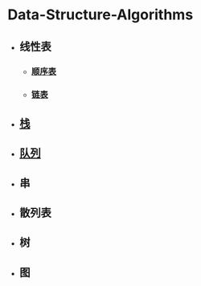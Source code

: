 # Data-Structure-Algorithms


* ## 线性表
	
	* ### [顺序表](https://github.com/JakeLin0fly/DataStructure-Algorithms/tree/master/List)
	* ### [链表](https://github.com/JakeLin0fly/DataStructure-Algorithms/tree/master/LinkList)
	
* ## [栈](https://github.com/JakeLin0fly/DataStructure-Algorithms/tree/master/Stack)
* ## [队列](https://github.com/JakeLin0fly/DataStructure-Algorithms/tree/master/Queue)
	
* ## 串
	
* ## 散列表


* ## 树
  
* ## 图



